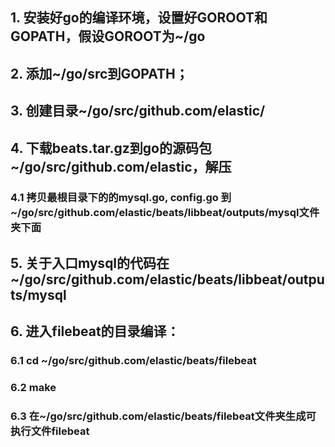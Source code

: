 ## 1. 安装好go的编译环境，设置好GOROOT和GOPATH，假设GOROOT为~/go
## 2. 添加~/go/src到GOPATH；
## 3. 创建目录~/go/src/github.com/elastic/ 
## 4. 下载beats.tar.gz到go的源码包~/go/src/github.com/elastic，解压
### 4.1 拷贝最根目录下的的mysql.go, config.go 到~/go/src/github.com/elastic/beats/libbeat/outputs/mysql文件夹下面
## 5. 关于入口mysql的代码在~/go/src/github.com/elastic/beats/libbeat/outputs/mysql

## 6. 进入filebeat的目录编译：
### 6.1 cd ~/go/src/github.com/elastic/beats/filebeat
### 6.2 make 
### 6.3 在~/go/src/github.com/elastic/beats/filebeat文件夹生成可执行文件filebeat


